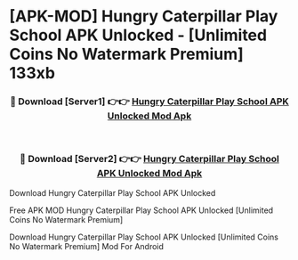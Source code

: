 # [APK-MOD] Hungry Caterpillar Play School APK Unlocked - [Unlimited Coins No Watermark Premium] 133xb



<div align="center">
<h3>🔴 Download [Server1] 👉👉 <a href="https://momento.my/?title=Hungry_Caterpillar_Play_School_APK_Unlocked">Hungry Caterpillar Play School APK Unlocked Mod Apk</a></h3><br>

<h3>🔴 Download [Server2] 👉👉 <a href="https://momento.my/?title=Hungry_Caterpillar_Play_School_APK_Unlocked">Hungry Caterpillar Play School APK Unlocked Mod Apk</a></h3>
</div>



Download Hungry Caterpillar Play School APK Unlocked 

Free APK MOD Hungry Caterpillar Play School APK Unlocked [Unlimited Coins No Watermark Premium]

Download Hungry Caterpillar Play School APK Unlocked [Unlimited Coins No Watermark Premium] Mod For Android
